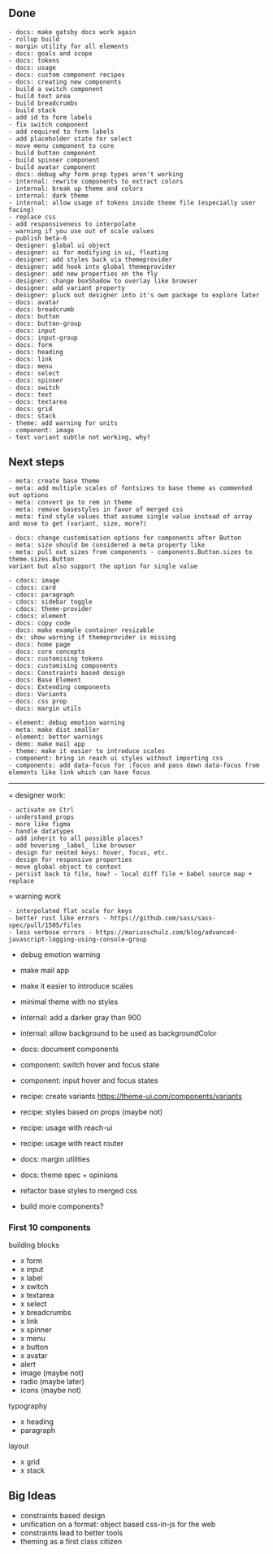 ## Done

    - docs: make gatsby docs work again
    - rollup build
    - margin utility for all elements
    - docs: goals and scope
    - docs: tokens
    - docs: usage
    - docs: custom component recipes
    - docs: creating new components
    - build a switch component
    - build text area
    - build breadcrumbs
    - build stack
    - add id to form labels
    - fix switch component
    - add required to form labels
    - add placeholder state for select
    - move menu component to core
    - build button component
    - build spinner component
    - build avatar component
    - docs: debug why form prop types aren't working
    - internal: rewrite components to extract colors
    - internal: break up theme and colors
    - internal: dark theme
    - internal: allow usage of tokens inside theme file (especially user facing)
    - replace css
    - add responsiveness to interpolate
    - warning if you use out of scale values
    - publish beta-6
    - designer: global ui object
    - designer: ui for modifying in ui, floating
    - designer: add styles back via themeprovider
    - designer: add hook into global themeprovider
    - designer: add new properties on the fly
    - designer: change boxShadow to overlay like browser
    - designer: add variant property
    - designer: pluck out designer into it's own package to explore later
    - docs: avatar
    - docs: breadcrumb
    - docs: button
    - docs: button-group
    - docs: input
    - docs: input-group
    - docs: form
    - docs: heading
    - docs: link
    - docs: menu
    - docs: select
    - docs: spinner
    - docs: switch
    - docs: text
    - docs: textarea
    - docs: grid
    - docs: stack
    - theme: add warning for units
    - component: image
    - text variant subtle not working, why?

## Next steps

    - meta: create base theme
    - meta: add multiple scales of fontsizes to base theme as commented out options
    - meta: convert px to rem in theme
    - meta: remove basestyles in favor of merged css
    - meta: find style values that assume single value instead of array and move to get (variant, size, more?)

    - docs: change customisation options for components after Button
    - meta: size should be considered a meta property like
    - meta: pull out sizes from components - components.Button.sizes to theme.sizes.Button
    variant but also support the option for single value

    - cdocs: image
    - cdocs: card
    - cdocs: paragraph
    - cdocs: sidebar toggle
    - cdocs: theme-provider
    - cdocs: element
    - docs: copy code
    - docs: make example container resizable
    - dx: show warning if themeprovider is missing
    - docs: home page
    - docs: core concepts
    - docs: customising tokens
    - docs: customising components
    - docs: Constraints based design
    - docs: Base Element
    - docs: Extending components
    - docs: Variants
    - docs: css prop
    - docs: margin utils

    - element: debug emotion warning
    - meta: make dist smaller
    - element: better warnings
    - demo: make mail app
    - theme: make it easier to introduce scales
    - component: bring in reach ui styles without importing css
    - components: add data-focus for :focus and pass down data-focus from elements like link which can have focus

---

= designer work:

    - activate on Ctrl
    - understand props
    - more like figma
    - handle datatypes
    - add inherit to all possible places?
    - add hovering _label_ like browser
    - design for nested keys: hover, focus, etc.
    - design for responsive properties
    - move global object to context
    - persist back to file, how? - local diff file + babel source map + replace

= warning work

    - interpolated flat scale for keys
    - better rust like errors - https://github.com/sass/sass-spec/pull/1505/files
    - less verbose errors - https://mariusschulz.com/blog/advanced-javascript-logging-using-console-group

- debug emotion warning
- make mail app
- make it easier to introduce scales

- minimal theme with no styles
- internal: add a darker gray than 900
- internal: allow background to be used as backgroundColor
- docs: document components
- component: switch hover and focus state
- component: input hover and focus states

- recipe: create variants https://theme-ui.com/components/variants
- recipe: styles based on props (maybe not)
- recipe: usage with reach-ui
- recipe: usage with react router

- docs: margin utilities
- docs: theme spec + opinions
- refactor base styles to merged css

- build more components?

### First 10 components

building blocks

- x form
- x input
- x label
- x switch
- x textarea
- x select
- x breadcrumbs
- x link
- x spinner
- x menu
- x button
- x avatar
- alert
- image (maybe not)
- radio (maybe later)
- icons (maybe not)

typography

- x heading
- paragraph

layout

- x grid
- x stack

## Big Ideas

- constraints based design
- unification on a format: object based css-in-js for the web
- constraints lead to better tools
- theming as a first class citizen
